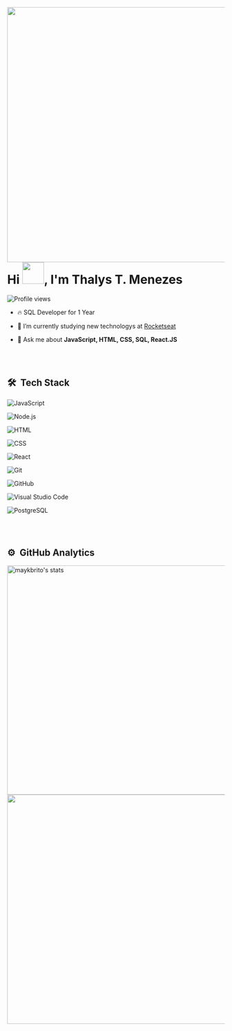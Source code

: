 <img align="right" height="590em" src="https://raw.githubusercontent.com/gist/Thalys-T/f1f81b585d1240f46eea85e4232f2faa/raw/2c08c46369e8af307ee1409e4fdf88fba836196c/githubcardnew.svg"/>

<h1 align="left">Hi <img height="50px" width="50px"  src="https://raw.githubusercontent.com/kaueMarques/kaueMarques/master/hi.gif" width="30px">, I'm Thalys T. Menezes</h1>

<p align="left"> <img src="https://komarev.com/ghpvc/?username=Thalys-T&color=yellow" alt="Profile views" /> </p>

- 🔥 SQL Developer for 1 Year

- 🔭 I’m currently studying new technologys at [Rocketseat](https://github.com/Rocketseat)

- 💬 Ask me about **JavaScript, HTML, CSS, SQL, React.JS**

<br><br>

## 🛠 &nbsp;Tech Stack

![JavaScript](https://img.shields.io/badge/-JavaScript-05122A?style=flat&logo=javascript)&nbsp;

![Node.js](https://img.shields.io/badge/-Node.js-05122A?style=flat&logo=node.js)&nbsp;

![HTML](https://img.shields.io/badge/-HTML-05122A?style=flat&logo=HTML5)&nbsp;

![CSS](https://img.shields.io/badge/-CSS-05122A?style=flat&logo=CSS3&logoColor=1572B6)&nbsp;

![React](https://img.shields.io/badge/-React-05122A?style=flat&logo=react)&nbsp;

![Git](https://img.shields.io/badge/-Git-05122A?style=flat&logo=git)&nbsp;

![GitHub](https://img.shields.io/badge/-GitHub-05122A?style=flat&logo=github)&nbsp;

![Visual Studio Code](https://img.shields.io/badge/-Visual%20Studio%20Code-05122A?style=flat&logo=visual-studio-code&logoColor=007ACC)&nbsp;

![PostgreSQL](https://img.shields.io/badge/-PostgreSQL-05122A?style=flat&logo=postgresql)&nbsp;

<br><br>

## ⚙️ &nbsp;GitHub Analytics

<p align="left">

<img width="530em" src="https://github-readme-stats.vercel.app/api?username=Thalys-T&show_icons=true&theme=vision-friendly" alt="maykbrito's stats"/>

<img width="530em" src="https://github-readme-stats.vercel.app/api/top-langs/?username=Thalys-T&layout=compact&theme=vision-friendly"/>

</p>

<br><br>




